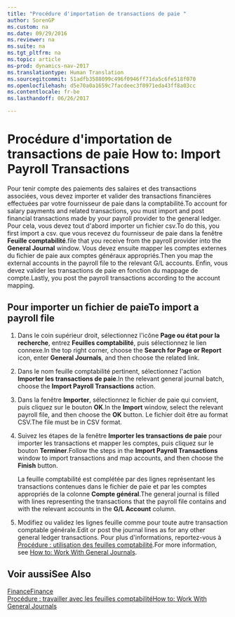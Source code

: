 ```yaml
---
title: "Procédure d'importation de transactions de paie "
author: SorenGP
ms.custom: na
ms.date: 09/29/2016
ms.reviewer: na
ms.suite: na
ms.tgt_pltfrm: na
ms.topic: article
ms-prod: dynamics-nav-2017
ms.translationtype: Human Translation
ms.sourcegitcommit: 51adfb3588099c496f0946ff71da5c6fe518f070
ms.openlocfilehash: d5e70a0a1659c7facdeec3f0971eda43ff8a03cc
ms.contentlocale: fr-be
ms.lasthandoff: 06/26/2017

---
```


# <a name="how-to-import-payroll-transactions"></a><span data-ttu-id="61a6a-102">Procédure d'importation de transactions de paie </span><span class="sxs-lookup"><span data-stu-id="61a6a-102">How to: Import Payroll Transactions</span></span>
<span data-ttu-id="61a6a-103">Pour tenir compte des paiements des salaires et des transactions associées, vous devez importer et valider des transactions financières effectuées par votre fournisseur de paie dans la comptabilité.</span><span class="sxs-lookup"><span data-stu-id="61a6a-103">To account for salary payments and related transactions, you must import and post financial transactions made by your payroll provider to the general ledger.</span></span> <span data-ttu-id="61a6a-104">Pour cela, vous devez tout d'abord importer un fichier csv.</span><span class="sxs-lookup"><span data-stu-id="61a6a-104">To do this, you first import a csv.</span></span> <span data-ttu-id="61a6a-105">que vous recevez du fournisseur de paie dans la fenêtre **Feuille comptabilité**.</span><span class="sxs-lookup"><span data-stu-id="61a6a-105">file that you receive from the payroll provider into the **General Journal** window.</span></span> <span data-ttu-id="61a6a-106">Vous devez ensuite mapper les comptes externes du fichier de paie aux comptes généraux appropriés.</span><span class="sxs-lookup"><span data-stu-id="61a6a-106">Then you map the external accounts in the payroll file to the relevant G/L accounts.</span></span> <span data-ttu-id="61a6a-107">Enfin, vous devez valider les transactions de paie en fonction du mappage de compte.</span><span class="sxs-lookup"><span data-stu-id="61a6a-107">Lastly, you post the payroll transactions according to the account mapping.</span></span>

## <a name="to-import-a-payroll-file"></a><span data-ttu-id="61a6a-108">Pour importer un fichier de paie</span><span class="sxs-lookup"><span data-stu-id="61a6a-108">To import a payroll file</span></span>
1. <span data-ttu-id="61a6a-109">Dans le coin supérieur droit, sélectionnez l'icône **Page ou état pour la recherche**, entrez **Feuilles comptabilité**, puis sélectionnez le lien connexe.</span><span class="sxs-lookup"><span data-stu-id="61a6a-109">In the top right corner, choose the **Search for Page or Report** icon, enter **General Journals**, and then choose the related link.</span></span>
2. <span data-ttu-id="61a6a-110">Dans le nom feuille comptabilité pertinent, sélectionnez l'action **Importer les transactions de paie**.</span><span class="sxs-lookup"><span data-stu-id="61a6a-110">In the relevant general journal batch, choose the **Import Payroll Transactions** action.</span></span>
3. <span data-ttu-id="61a6a-111">Dans la fenêtre **Importer**, sélectionnez le fichier de paie qui convient, puis cliquez sur le bouton **OK**.</span><span class="sxs-lookup"><span data-stu-id="61a6a-111">In the **Import** window, select the relevant payroll file, and then choose the **OK** button.</span></span> <span data-ttu-id="61a6a-112">Le fichier doit être au format CSV.</span><span class="sxs-lookup"><span data-stu-id="61a6a-112">The file must be in CSV format.</span></span> 
4. <span data-ttu-id="61a6a-113">Suivez les étapes de la fenêtre **Importer les transactions de paie** pour importer les transactions et mapper les comptes, puis cliquez sur le bouton **Terminer**.</span><span class="sxs-lookup"><span data-stu-id="61a6a-113">Follow the steps in the **Import Payroll Transactions** window to import transactions and map accounts, and then choose the **Finish** button.</span></span>

    <span data-ttu-id="61a6a-114">La feuille comptabilité est complétée par des lignes représentant les transactions contenues dans le fichier de paie et par les comptes appropriés de la colonne **Compte général**.</span><span class="sxs-lookup"><span data-stu-id="61a6a-114">The general journal is filled with lines representing the transactions that the payroll file contains and with the relevant accounts in the **G/L Account** column.</span></span>
4. <span data-ttu-id="61a6a-115">Modifiez ou validez les lignes feuille comme pour toute autre transaction comptable générale.</span><span class="sxs-lookup"><span data-stu-id="61a6a-115">Edit or post the journal lines as for any other general ledger transactions.</span></span> <span data-ttu-id="61a6a-116">Pour plus d'informations, reportez-vous à [Procédure : utilisation des feuilles comptabilité](ui-work-general-journals.md).</span><span class="sxs-lookup"><span data-stu-id="61a6a-116">For more information, see [How to: Work With General Journals](ui-work-general-journals.md).</span></span>   

## <a name="see-also"></a><span data-ttu-id="61a6a-117">Voir aussi</span><span class="sxs-lookup"><span data-stu-id="61a6a-117">See Also</span></span>
[<span data-ttu-id="61a6a-118">Finance</span><span class="sxs-lookup"><span data-stu-id="61a6a-118">Finance</span></span>](finance-setup.md)  
[<span data-ttu-id="61a6a-119">Procédure : travailler avec les feuilles comptabilité</span><span class="sxs-lookup"><span data-stu-id="61a6a-119">How to: Work With General Journals</span></span>](ui-work-general-journals.md)  

